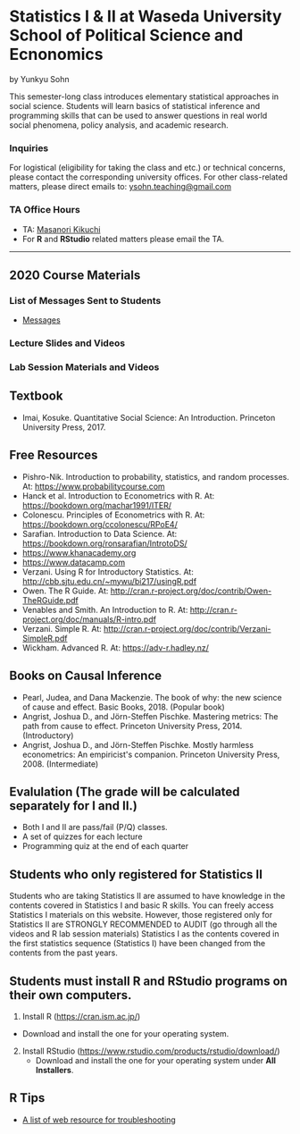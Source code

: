 # Statistics I & II at Waseda University School of Political Science and Ecnonomics

by Yunkyu Sohn

This semester-long class introduces elementary statistical approaches in social science. Students will learn basics of statistical inference and programming skills that can be used to answer questions in real world social phenomena, policy analysis, and academic research.

### Inquiries
For logistical (eligibility for taking the class and etc.) or technical concerns, please contact the corresponding university offices. For other class-related matters, please direct emails to: ysohn.teaching@gmail.com

### TA Office Hours

* TA: [Masanori Kikuchi](mailto:waseda.statistics@gmail.com)
* For **R** and **RStudio** related matters please email the TA.
 
---

## 2020 Course Materials


### List of Messages Sent to Students 

* [Messages](messages.md)

### Lecture Slides and Videos 


### Lab Session Materials and Videos 

## Textbook
* Imai, Kosuke. Quantitative Social Science: An Introduction. Princeton University Press, 2017.

## Free Resources
* Pishro-Nik. Introduction to probability, statistics, and random processes. At: https://www.probabilitycourse.com
* Hanck et al. Introduction to Econometrics with R. At: https://bookdown.org/machar1991/ITER/
* Colonescu. Principles of Econometrics with R. At: https://bookdown.org/ccolonescu/RPoE4/
* Sarafian. Introduction to Data Science. At: https://bookdown.org/ronsarafian/IntrotoDS/
* https://www.khanacademy.org
* https://www.datacamp.com
* Verzani. Using R for Introductory Statistics. At: http://cbb.sjtu.edu.cn/~mywu/bi217/usingR.pdf
* Owen. The R Guide. At: http://cran.r-project.org/doc/contrib/Owen-TheRGuide.pdf
* Venables and Smith. An Introduction to R. At: http://cran.r-project.org/doc/manuals/R-intro.pdf
* Verzani. Simple R. At: http://cran.r-project.org/doc/contrib/Verzani-SimpleR.pdf
* Wickham. Advanced R. At: https://adv-r.hadley.nz/

## Books on Causal Inference
* Pearl, Judea, and Dana Mackenzie. The book of why: the new science of cause and effect. Basic Books, 2018. (Popular book)
* Angrist, Joshua D., and Jörn-Steffen Pischke. Mastering metrics: The path from cause to effect. Princeton University Press, 2014. (Introductory)
* Angrist, Joshua D., and Jörn-Steffen Pischke. Mostly harmless econometrics: An empiricist's companion. Princeton University Press, 2008. (Intermediate)

## Evalulation (The grade will be calculated separately for I and II.)
* Both I and II are pass/fail (P/Q) classes.
* A set of quizzes for each lecture
* Programming quiz at the end of each quarter 

## Students who only registered for Statistics II 
Students who are taking Statistics II are assumed to have knowledge in the contents covered in Statistics I and basic R skills. You can freely access Statistics I materials on this website. However, those registered only for Statistics II are STRONGLY RECOMMENDED to AUDIT (go through all the videos and R lab session materials) Statistics I as the contents covered in the first statistics sequence (Statistics I) have been changed from the contents from the past years.

## Students must install R and RStudio programs on their own computers.

1. Install R (https://cran.ism.ac.jp/)
 - Download and install the one for your operating system.
2. Install RStudio (https://www.rstudio.com/products/rstudio/download/)
	- Download and install the one for your operating system under **All Installers**.
 	 
  
## R Tips

* [A list of web resource for troubleshooting](Rtips.md)